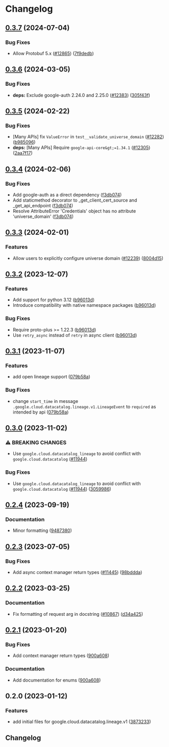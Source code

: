 # Changelog

## [0.3.7](https://github.com/googleapis/google-cloud-python/compare/google-cloud-datacatalog-lineage-v0.3.6...google-cloud-datacatalog-lineage-v0.3.7) (2024-07-04)


### Bug Fixes

* Allow Protobuf 5.x ([#12865](https://github.com/googleapis/google-cloud-python/issues/12865)) ([7f9dedb](https://github.com/googleapis/google-cloud-python/commit/7f9dedb3abc7636cbcd97e21ac857844b885b599))

## [0.3.6](https://github.com/googleapis/google-cloud-python/compare/google-cloud-datacatalog-lineage-v0.3.5...google-cloud-datacatalog-lineage-v0.3.6) (2024-03-05)


### Bug Fixes

* **deps:** Exclude google-auth 2.24.0 and 2.25.0 ([#12383](https://github.com/googleapis/google-cloud-python/issues/12383)) ([305f43f](https://github.com/googleapis/google-cloud-python/commit/305f43f7d6293e3316248f421fdc19c5d8405c21))

## [0.3.5](https://github.com/googleapis/google-cloud-python/compare/google-cloud-datacatalog-lineage-v0.3.4...google-cloud-datacatalog-lineage-v0.3.5) (2024-02-22)


### Bug Fixes

* [Many APIs] fix `ValueError` in `test__validate_universe_domain` ([#12282](https://github.com/googleapis/google-cloud-python/issues/12282)) ([b985096](https://github.com/googleapis/google-cloud-python/commit/b985096d43add8214172ff993e00293e6c8757cb))
* **deps:** [Many APIs] Require `google-api-core&gt;=1.34.1` ([#12305](https://github.com/googleapis/google-cloud-python/issues/12305)) ([2aa7f17](https://github.com/googleapis/google-cloud-python/commit/2aa7f17a5fd4f2249260225db91fb0414d06eaa7))

## [0.3.4](https://github.com/googleapis/google-cloud-python/compare/google-cloud-datacatalog-lineage-v0.3.3...google-cloud-datacatalog-lineage-v0.3.4) (2024-02-06)


### Bug Fixes

* Add google-auth as a direct dependency ([f3db074](https://github.com/googleapis/google-cloud-python/commit/f3db074e7bbf505d5989e4c353461ab6bef4905c))
* Add staticmethod decorator to _get_client_cert_source and _get_api_endpoint ([f3db074](https://github.com/googleapis/google-cloud-python/commit/f3db074e7bbf505d5989e4c353461ab6bef4905c))
* Resolve AttributeError 'Credentials' object has no attribute 'universe_domain' ([f3db074](https://github.com/googleapis/google-cloud-python/commit/f3db074e7bbf505d5989e4c353461ab6bef4905c))

## [0.3.3](https://github.com/googleapis/google-cloud-python/compare/google-cloud-datacatalog-lineage-v0.3.2...google-cloud-datacatalog-lineage-v0.3.3) (2024-02-01)


### Features

* Allow users to explicitly configure universe domain ([#12239](https://github.com/googleapis/google-cloud-python/issues/12239)) ([8004d15](https://github.com/googleapis/google-cloud-python/commit/8004d15d9e6baa4dc5bc3f09d528e176d54d9ec5))

## [0.3.2](https://github.com/googleapis/google-cloud-python/compare/google-cloud-datacatalog-lineage-v0.3.1...google-cloud-datacatalog-lineage-v0.3.2) (2023-12-07)


### Features

* Add support for python 3.12 ([b96013d](https://github.com/googleapis/google-cloud-python/commit/b96013d2c31e3602bb885bf8d7296cc49c3a4642))
* Introduce compatibility with native namespace packages ([b96013d](https://github.com/googleapis/google-cloud-python/commit/b96013d2c31e3602bb885bf8d7296cc49c3a4642))


### Bug Fixes

* Require proto-plus &gt;= 1.22.3 ([b96013d](https://github.com/googleapis/google-cloud-python/commit/b96013d2c31e3602bb885bf8d7296cc49c3a4642))
* Use `retry_async` instead of `retry` in async client ([b96013d](https://github.com/googleapis/google-cloud-python/commit/b96013d2c31e3602bb885bf8d7296cc49c3a4642))

## [0.3.1](https://github.com/googleapis/google-cloud-python/compare/google-cloud-datacatalog-lineage-v0.3.0...google-cloud-datacatalog-lineage-v0.3.1) (2023-11-07)


### Features

* add open lineage support ([079b58a](https://github.com/googleapis/google-cloud-python/commit/079b58af418cfcc036885280595efad0b7bb164f))


### Bug Fixes

* change `start_time` in message `.google.cloud.datacatalog.lineage.v1.LineageEvent` to `required` as intended by api ([079b58a](https://github.com/googleapis/google-cloud-python/commit/079b58af418cfcc036885280595efad0b7bb164f))

## [0.3.0](https://github.com/googleapis/google-cloud-python/compare/google-cloud-datacatalog-lineage-v0.2.4...google-cloud-datacatalog-lineage-v0.3.0) (2023-11-02)


### ⚠ BREAKING CHANGES

* Use `google.cloud.datacatalog_lineage` to avoid conflict with `google.cloud.datacatalog` ([#11944](https://github.com/googleapis/google-cloud-python/issues/11944))

### Bug Fixes

* Use `google.cloud.datacatalog_lineage` to avoid conflict with `google.cloud.datacatalog` ([#11944](https://github.com/googleapis/google-cloud-python/issues/11944)) ([3059986](https://github.com/googleapis/google-cloud-python/commit/3059986d22adb354a303f67bb254ef8343ed7453))

## [0.2.4](https://github.com/googleapis/google-cloud-python/compare/google-cloud-datacatalog-lineage-v0.2.3...google-cloud-datacatalog-lineage-v0.2.4) (2023-09-19)


### Documentation

* Minor formatting ([9487380](https://github.com/googleapis/google-cloud-python/commit/94873808ece8059b07644a0a49dedf8e2906900a))

## [0.2.3](https://github.com/googleapis/google-cloud-python/compare/google-cloud-datacatalog-lineage-v0.2.2...google-cloud-datacatalog-lineage-v0.2.3) (2023-07-05)


### Bug Fixes

* Add async context manager return types ([#11445](https://github.com/googleapis/google-cloud-python/issues/11445)) ([98bddda](https://github.com/googleapis/google-cloud-python/commit/98bdddafc821e2fc6e86a31965da0c46899aa229))

## [0.2.2](https://github.com/googleapis/google-cloud-python/compare/google-cloud-datacatalog-lineage-v0.2.1...google-cloud-datacatalog-lineage-v0.2.2) (2023-03-25)


### Documentation

* Fix formatting of request arg in docstring ([#10867](https://github.com/googleapis/google-cloud-python/issues/10867)) ([d34a425](https://github.com/googleapis/google-cloud-python/commit/d34a425f7d0f02bebaf20d24b725b8c25c699697))

## [0.2.1](https://github.com/googleapis/google-cloud-python/compare/google-cloud-datacatalog-lineage-v0.2.0...google-cloud-datacatalog-lineage-v0.2.1) (2023-01-20)


### Bug Fixes

* Add context manager return types ([900a608](https://github.com/googleapis/google-cloud-python/commit/900a6083e59bfebf215e4e469bc842d8788bba18))


### Documentation

* Add documentation for enums ([900a608](https://github.com/googleapis/google-cloud-python/commit/900a6083e59bfebf215e4e469bc842d8788bba18))

## 0.2.0 (2023-01-12)


### Features

* add initial files for google.cloud.datacatalog.lineage.v1 ([3873233](https://github.com/googleapis/google-cloud-python/commit/3873233f28ed25f99dada66dfa83edbf7043e7b5))

## Changelog
